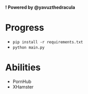 **! Powered by @yavuzthedracula**

# Progress
- `pip install -r requirements.txt`
- `python main.py`

# Abilities
- PornHub
- XHamster
